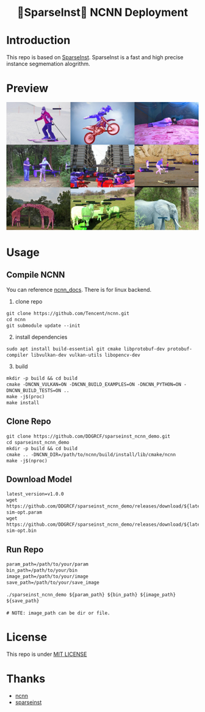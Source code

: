 
<h1 align="center">

🚀SparseInst🚀 NCNN Deployment

</h1>

# Introduction

This repo is based on [SparseInst](https://github.com/hustvl/SparseInst). SparseInst is a fast and high precise instance segmemation alogrithm.

# Preview

<div align="center">

<img src="./assets/preview.jpg"/> 

</div>


# Usage

## Compile NCNN
You can reference [ncnn_docs](https://github.com/Tencent/ncnn/wiki/how-to-build). There is for linux backend.

1. clone repo
```shell
git clone https://github.com/Tencent/ncnn.git
cd ncnn
git submodule update --init
```
2. install dependencies
```shell
sudo apt install build-essential git cmake libprotobuf-dev protobuf-compiler libvulkan-dev vulkan-utils libopencv-dev
```

3. build
```shell
mkdir -p build && cd build
cmake -DNCNN_VULKAN=ON -DNCNN_BUILD_EXAMPLES=ON -DNCNN_PYTHON=ON -DNCNN_BUILD_TESTS=ON ..
make -j$(proc)
make install
```

## Clone Repo

```shell
git clone https://github.com/DDGRCF/sparseinst_ncnn_demo.git
cd sparseinst_ncnn_demo
mkdir -p build && cd build
cmake .. -DNCNN_DIR=/path/to/ncnn/build/install/lib/cmake/ncnn
make -j$(nproc)
```


## Download Model

```shell
latest_version=v1.0.0
wget https://github.com/DDGRCF/sparseinst_ncnn_demo/releases/download/${latest_version}/sparseinst-sim-opt.param
wget https://github.com/DDGRCF/sparseinst_ncnn_demo/releases/download/${latest_version}/sparseinst-sim-opt.bin
```

## Run Repo
```shell
param_path=/path/to/your/param
bin_path=/path/to/your/bin
image_path=/path/to/your/image
save_path=/path/to/your/save_image

./sparseinst_ncnn_demo ${param_path} ${bin_path} ${image_path} ${save_path}

# NOTE: image_path can be dir or file.
```

# License
This repo is under [MIT LICENSE](./LICENSE)

# Thanks

* [ncnn](https://github.com/Tencent/ncnn)
* [sparseinst](https://github.com/hustvl/SparseInst)